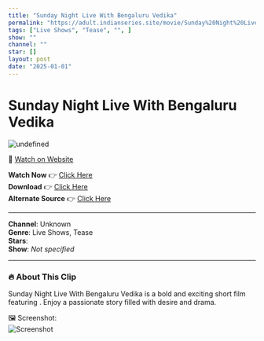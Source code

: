 ```yaml
---
title: "Sunday Night Live With Bengaluru Vedika"
permalink: "https://adult.indianseries.site/movie/Sunday%20Night%20Live%20With%20Bengaluru%20Vedika"
tags: ["Live Shows", "Tease", "", ]
show: ""
channel: ""
star: []
layout: post
date: "2025-01-01"
---
```


# Sunday Night Live With Bengaluru Vedika

![undefined](https://desisins.com/wp-content/uploads/2024/08/Vedika-Sunday-Night-Live-DesiSins.com_cleanup.jpg)

🔗 [Watch on Website](https://adult.indianseries.site/movie/Sunday%20Night%20Live%20With%20Bengaluru%20Vedika)

**Watch Now** 👉 [Click Here](https://adult.indianseries.site/movie/Sunday%20Night%20Live%20With%20Bengaluru%20Vedika)  
**Download** 👉 [Click Here](https://adult.indianseries.site/movie/Sunday%20Night%20Live%20With%20Bengaluru%20Vedika)  
**Alternate Source** 👉 [Click Here](https://adult.indianseries.site/movie/Sunday%20Night%20Live%20With%20Bengaluru%20Vedika)

---

**Channel**: Unknown  
**Genre**: Live Shows, Tease  
**Stars**:   
**Show**: *Not specified*

---

### 🔥 About This Clip

Sunday Night Live With Bengaluru Vedika is a bold and exciting short film featuring . Enjoy a passionate story filled with desire and drama.
 
🖼️ Screenshot:  
![Screenshot](https://desisins.com/wp-content/uploads/2024/08/Vedika-Sunday-Night-Live-DesiSins.com_cleanup.jpg)
